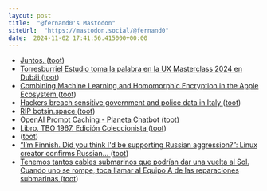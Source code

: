 ```yaml
---
layout: post
title:  "@fernand0's Mastodon"
siteUrl:  "https://mastodon.social/@fernand0"
date:  2024-11-02 17:41:56.415000+00:00
---
```

*  [Juntos. ](https://avecesunafoto.wordpress.com/2024/11/02/juntos) ([toot](https://mastodon.social/@fernand0/113414590720455603))
*  [Torresburriel Estudio toma la palabra en la UX Masterclass 2024 en Dubái ](https://redaccion.camarazaragoza.com/torresburriel-estudio-ux-masterclass-2024-dubai) ([toot](https://mastodon.social/@fernand0/113414478117845429))
*  [Combining Machine Learning and Homomorphic Encryption in the Apple Ecosystem ](https://machinelearning.apple.com/research/homomorphic-encryptio) ([toot](https://mastodon.social/@fernand0/113414236542378488))
*  [Hackers breach sensitive government and police data in Italy ](https://www.euractiv.com/section/politics/news/hackers-breach-sensitive-government-and-police-data-in-italy) ([toot](https://mastodon.social/@fernand0/113414056890973377))
*  [RIP botsin.space ](https://muffinlabs.com/posts/2024/10/29/10-29-rip-botsin-space) ([toot](https://mastodon.social/@fernand0/113413406085089391))
*  [OpenAI Prompt Caching - Planeta Chatbot ](https://planetachatbot.com/openai-prompt-caching) ([toot](https://mastodon.social/@fernand0/113413258842473234))
*  [Libro. TBO 1967. Edición Coleccionista ](https://fotografiasenmovimiento.wordpress.com/2024/11/02/libro-tbo-1967-edicion-coleccionista) ([toot](https://mastodon.social/@fernand0/113413185047261963))
*  [ ](https://botsin.space/@muffinista) ([toot](https://mastodon.social/@fernand0/113413098578866494))
*  [“I’m Finnish. Did you think I'd be supporting Russian aggression?”: Linux creator confirms Russian... ](https://theins.press/en/news/27560) ([toot](https://mastodon.social/@fernand0/113413083716561732))
*  [Tenemos tantos cables submarinos que podrían dar una vuelta al Sol. Cuando uno se rompe, toca llamar al Equipo A de las reparaciones submarinas ](https://www.xataka.com/servicios/tenemos-cables-submarinos-que-podrian-dar-vuelta-al-sol-cuando-uno-se-rompe-toca-llamar-al-equipo-a-reparaciones-submarina) ([toot](https://mastodon.social/@fernand0/113412919753117122))
